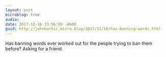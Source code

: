 ```yaml
---
layout: post
microblog: true
audio: 
date: 2017-12-16 13:56:09 -0600
guid: http://johnbarbic.micro.blog/2017/12/16/has-banning-words.html
---
```

Has banning words ever worked out for the people trying to ban them before?  Asking for a friend.
